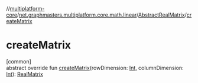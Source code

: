 //[multiplatform-core](../../../index.md)/[net.graphmasters.multiplatform.core.math.linear](../index.md)/[AbstractRealMatrix](index.md)/[createMatrix](create-matrix.md)

# createMatrix

[common]\
abstract override fun [createMatrix](create-matrix.md)(rowDimension: [Int](https://kotlinlang.org/api/latest/jvm/stdlib/kotlin/-int/index.html), columnDimension: [Int](https://kotlinlang.org/api/latest/jvm/stdlib/kotlin/-int/index.html)): [RealMatrix](../-real-matrix/index.md)
